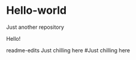 # Hello-world
Just another repository

Hello!

readme-edits
Just chilling here
#Just chilling here

